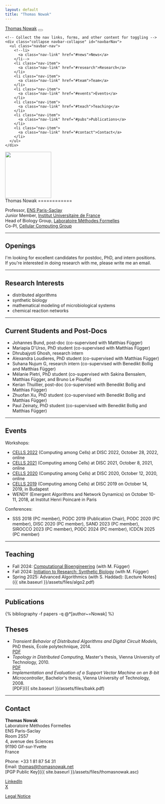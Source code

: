 ```yaml
---
layout: default
title: "Thomas Nowak"
---
```


<!-- Navigation -->
<nav class="navbar navbar-expand-lg navbar-dark bg-dark fixed-top" role="navigation">
  <div class="container">
    <!-- Brand and toggle get grouped for better mobile display -->
    <a class="navbar-brand" href="#">Thomas Nowak</a>
    <button class="navbar-toggler" type="button" data-bs-toggle="collapse" data-bs-target="#navbarNav" aria-controls="navbarNav" aria-expanded="false" aria-label="Toggle navigation">
      <span class="navbar-toggler-icon"></span>
    </button>

    <!-- Collect the nav links, forms, and other content for toggling -->
    <div class="collapse navbar-collapse" id="navbarNav">
      <ul class="navbar-nav">
        <!--li>
          <a class="nav-link" href="#news">News</a>
        </li-->
        <li class="nav-item">
          <a class="nav-link" href="#research">Research</a>
        </li>
        <li class="nav-item">
          <a class="nav-link" href="#team">Team</a>
        </li>
        <li class="nav-item">
          <a class="nav-link" href="#events">Events</a>
        </li>
        <li class="nav-item">
          <a class="nav-link" href="#teach">Teaching</a>
        </li>
        <li class="nav-item">
          <a class="nav-link" href="#pubs">Publications</a>
        </li>
        <li class="nav-item">
          <a class="nav-link" href="#contact">Contact</a>
        </li>
      </ul>
    </div>
  </div>
</nav>

<div class="container" markdown="1">
<div class="row" markdown="1">
<div class="col-md-2" markdown="1">
<img src="{{ site.baseurl }}/assets/images/portrait.jpg" alt="" width="150" />
</div>

<div class="col-md-8" markdown="1">
Thomas Nowak
============

Professor, [ENS Paris-Saclay](https://ens-paris-saclay.fr/)  
Junior Member, [Institut Universitaire de France](https://www.iufrance.fr/)  
Head of Biology Group, [Laboratoire Méthodes Formelles](https://lmf.cnrs.fr/)  
Co-PI, [Cellular Computing Group](https://cellularcomputing.group/)  
</div>
</div>

<div class="row" markdown="1">
<div class="col-lg-12" markdown="1">

------------------------------------------------------------------------

<a id="openings" />

Openings
------------------

I'm looking for excellent candidates for postdoc, PhD, and intern positions.
If you're interested in doing research with me, please write me an email.

------------------------------------------------------------------------

<a id="research" />

Research Interests
------------------

- distributed algorithms
- synthetic biology
- mathematical modeling of microbiological systems
- chemical reaction networks

------------------------------------------------------------------------

<a id="team" />

Current Students and Post-Docs
----------------------

- Johannes Bund, post-doc (co-supervised with Matthias Függer)
- Mariapia D'Urso, PhD student (co-supervised with Matthias Függer)
- Dhrubajyoti Ghosh, research intern
- Alexandra Loudieres, PhD student (co-supervised with Matthias Függer)
- Suhana Nujum G, research intern (co-supervised with Benedikt Bollig and Matthias Függer)
- Mélanie Pietri, PhD student (co-supervised with Sakina Bensalem, Matthias Függer, and Bruno Le Pioufle)
- Kerian Thuillier, post-doc (co-supervised with Benedikt Bollig and Matthias Függer)
- Zhuofan Xu, PhD student (co-supervised with Benedikt Bollig and Matthias Függer)
- Paul Zeinaty, PhD student (co-supervised with Benedikt Bollig and Matthias Függer)

------------------------------------------------------------------------

<a id="events" />

Events
------

Workshops:

- [CELLS 2022](https://parsys.lri.fr/CELLS/) (Computing among Cells) at DISC 2022, October 28, 2022, online
- [CELLS 2021](https://parsys.lri.fr/CELLS/) (Computing among Cells) at DISC 2021, October 8, 2021, online
- [CELLS 2020](https://parsys.lri.fr/CELLS/) (Computing among Cells) at DISC 2020, October 12, 2020, online
- [CELLS 2019](https://parsys.lri.fr/CELLS/) (Computing among Cells) at DISC 2019 on October 14, 2019, in Budapest
- WENDY (Emergent Algorithms and Network Dynamics) on October 10-11, 2018, at Institut Henri Poincaré in Paris

Conferences:

- SSS 2018 (PC member), PODC 2019 (Publication Chair), PODC 2020 (PC member), DISC 2020 (PC member), SAND 2023 (PC member), SIROCCO 2023 (PC member), PODC 2024 (PC member), ICDCN 2025 (PC member)

------------------------------------------------------------------------

<a id="teach" />

Teaching
--------

- Fall 2024: [Computational Bioengineering](https://wikimpri.dptinfo.ens-cachan.fr/doku.php?id=cours:c-1-32) (with M. Függer)
- Fall 2024: [Initiation to Research: Synthetic Biology](https://wikimpri.dptinfo.ens-cachan.fr/doku.php?id=cours:c-1-36#wg_l1_synthetic_biology_m_fuegger_and_t_nowak)  (with M. Függer)
- Spring 2025: Advanced Algorithmics (with S. Haddad): [Lecture Notes]({{ site.baseurl }}/assets/files/algo2.pdf)

------------------------------------------------------------------------

<a id="pubs" />

Publications
------------

{% bibliography -f papers -q @*[author~=Nowak] %}

Theses
------

- *Transient Behavior of Distributed Algorithms and Digital Circuit
    Models*, PhD thesis, École polytechnique, 2014.  
    [PDF](http://pastel.archives-ouvertes.fr/docs/01/06/14/70/PDF/thesis.pdf)
- *Topology in Distributed Computing*, Master\'s thesis, Vienna
    University of Technology, 2010.  
    [PDF](https://publik.tuwien.ac.at/files/PubDat_194085.pdf)
- *Implementation and Evaluation of a Support Vector Machine on an
    8-bit Microcontroller*, Bachelor\'s thesis, Vienna University of
    Technology, 2008.  
    [PDF]({{ site.baseurl }}/assets/files/bakk.pdf)

------------------------------------------------------------------------

<a id="contact" />

Contact
-------

**Thomas Nowak**  
Laboratoire Méthodes Formelles  
ENS Paris-Saclay  
Room 2S57  
4, avenue des Sciences  
91190 Gif-sur-Yvette  
France  

Phone: +33 1 81 87 54 31  
Email: [thomas@thomasnowak.net](mailto:thomas@thomasnowak.net)  
[PGP Public Key]({{ site.baseurl }}/assets/files/thomasnowak.asc)  

[LinkedIn](https://www.linkedin.com/in/nowathom)  
[X](https://x.com/nowathom)  

[Legal Notice](legal.html)
</div>
</div>
</div>
